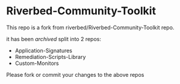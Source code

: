 # Riverbed-Community-Toolkit
This repo is a fork from riverbed/Riverbed-Community-Toolkit repo.

it has been *archived* split into 2 repos:
* Application-Signatures
* Remediation-Scripts-Library
* Custom-Monitors

Please fork or commit your changes to the above repos

